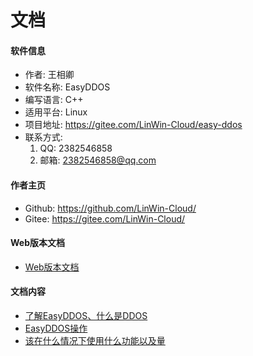 # 文档

#### 软件信息
- 作者: 王相卿
- 软件名称: EasyDDOS
- 编写语言: C++
- 适用平台: Linux
- 项目地址: https://gitee.com/LinWin-Cloud/easy-ddos
- 联系方式:
    1. QQ: 2382546858
    2. 邮箱: 2382546858@qq.com

#### 作者主页
- Github: https://github.com/LinWin-Cloud/
- Gitee: https://gitee.com/LinWin-Cloud/

#### Web版本文档
- <a href='https://gitee.com/LinWin-Cloud/easy-ddos/wiki'>Web版本文档</a>

#### 文档内容
- <a href='./1.md'>了解EasyDDOS、什么是DDOS</a>
- <a href='./2.md'>EasyDDOS操作</a>
- <a href='./3.md'>该在什么情况下使用什么功能以及量</a>

